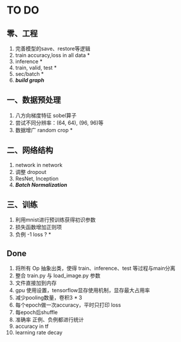 # TO DO

## 零、工程
1. 完善模型的save、restore等逻辑
3. train accuracy,loss in all data *
5. inference *
6. train, valid, test *
7. sec/batch *
8. ***build graph***

## 一、数据预处理
1. 八方向梯度特征 sobel算子
2. 尝试不同分辨率：(64, 64), (96, 96)等
3. 数据增广 random crop *

## 二、网络结构
1. network in network
3. 调整 dropout
4. ResNet, Inception
6. ***Batch Normalization***

## 三、训练
1. 利用mnist进行预训练获得初识参数
2. 损失函数增加正则项
5. 负例 -1 loss ? *


## Done
1. 将所有 Op 抽象出类，使得 train、inference、test 等过程与main分离
2. 整合 train.py 与 load_image.py 参数
3. 文件直接加到内存
4. gpu 使用设置，tensorflow显存使用机制，显存最大占用率
5. 减少pooling数量，卷积3 * 3
6. 每个epoch做一次accuracy，平时只打印 loss
7. 每epoch后shuffle
6. 准确率 正例、负例都进行统计
7. accuracy in tf
6. learning rate decay
